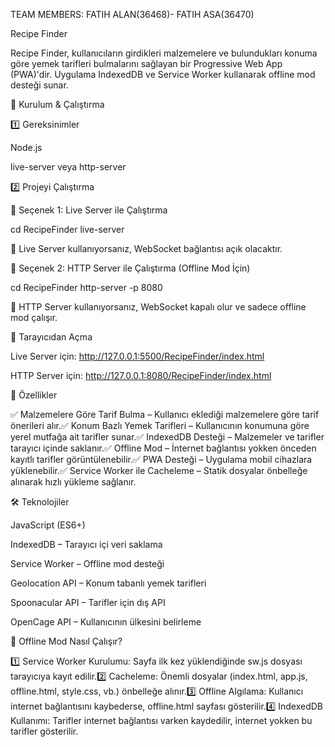 TEAM MEMBERS: FATIH ALAN(36468)- FATIH ASA(36470)

Recipe Finder

Recipe Finder, kullanıcıların girdikleri malzemelere ve bulundukları konuma göre yemek tarifleri bulmalarını sağlayan bir Progressive Web App (PWA)'dir. Uygulama IndexedDB ve Service Worker kullanarak offline mod desteği sunar.

🚀 Kurulum & Çalıştırma

1️⃣ Gereksinimler

Node.js

live-server veya http-server

2️⃣ Projeyi Çalıştırma

🔹 Seçenek 1: Live Server ile Çalıştırma

cd RecipeFinder
live-server

📌 Live Server kullanıyorsanız, WebSocket bağlantısı açık olacaktır.

🔹 Seçenek 2: HTTP Server ile Çalıştırma (Offline Mod İçin)

cd RecipeFinder
http-server -p 8080

📌 HTTP Server kullanıyorsanız, WebSocket kapalı olur ve sadece offline mod çalışır.

🔹 Tarayıcıdan Açma

Live Server için: http://127.0.0.1:5500/RecipeFinder/index.html

HTTP Server için: http://127.0.0.1:8080/RecipeFinder/index.html

🌟 Özellikler

✅ Malzemelere Göre Tarif Bulma – Kullanıcı eklediği malzemelere göre tarif önerileri alır.✅ Konum Bazlı Yemek Tarifleri – Kullanıcının konumuna göre yerel mutfağa ait tarifler sunar.✅ IndexedDB Desteği – Malzemeler ve tarifler tarayıcı içinde saklanır.✅ Offline Mod – İnternet bağlantısı yokken önceden kayıtlı tarifler görüntülenebilir.✅ PWA Desteği – Uygulama mobil cihazlara yüklenebilir.✅ Service Worker ile Cacheleme – Statik dosyalar önbelleğe alınarak hızlı yükleme sağlanır.

🛠️ Teknolojiler

JavaScript (ES6+)

IndexedDB – Tarayıcı içi veri saklama

Service Worker – Offline mod desteği

Geolocation API – Konum tabanlı yemek tarifleri

Spoonacular API – Tarifler için dış API

OpenCage API – Kullanıcının ülkesini belirleme

📝 Offline Mod Nasıl Çalışır?

1️⃣ Service Worker Kurulumu: Sayfa ilk kez yüklendiğinde sw.js dosyası tarayıcıya kayıt edilir.2️⃣ Cacheleme: Önemli dosyalar (index.html, app.js, offline.html, style.css, vb.) önbelleğe alınır.3️⃣ Offline Algılama: Kullanıcı internet bağlantısını kaybederse, offline.html sayfası gösterilir.4️⃣ IndexedDB Kullanımı: Tarifler internet bağlantısı varken kaydedilir, internet yokken bu tarifler gösterilir.

